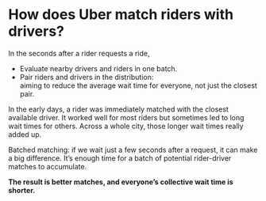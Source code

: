 # How does Uber match riders with drivers?

In the seconds after a rider requests a ride,

- Evaluate nearby drivers and riders in one batch.
- Pair riders and drivers in the distribution:  
    aiming to reduce the average wait time for everyone, not just the closest pair. 

In the early days, a rider was immediately matched with the closest available driver. 
It worked well for most riders but sometimes led to long wait times for others.
 Across a whole city, those longer wait times really added up.

Batched matching: if we wait just a few seconds after a request,  it can make a big difference. It’s enough time for a batch of potential rider-driver matches to accumulate. 

**The result is better matches, and everyone’s collective wait time is shorter.**